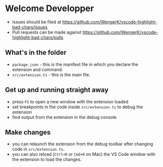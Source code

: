 # Welcome Developper

* Issues should be filed at
https://github.com/WengerK/vscode-highlight-bad-chars/issues
* Pull requests can be made against
https://github.com/WengerK/vscode-highlight-bad-chars/pulls

## What's in the folder
* `package.json` - this is the manifest file in which you declare the extension and command.
* `src/extension.ts` - this is the main file.

## Get up and running straight away
* press `F5` to open a new window with the extension loaded
* set breakpoints in the code inside `src/extension.ts` to debug the extension
* find output from the extension in the debug console

## Make changes
* you can relaunch the extension from the debug toolbar after changing code in `src/extension.ts`.
* you can also reload (`Ctrl+R` or `Cmd+R` on Mac) the VS Code window with the extension to load the changes.